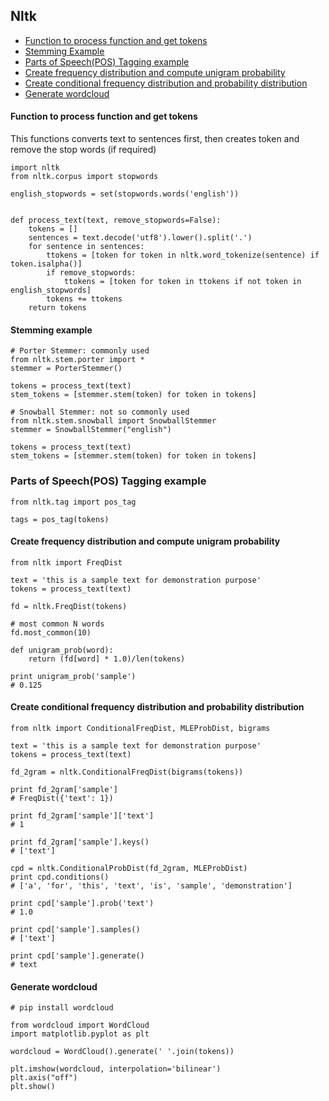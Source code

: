 ## Nltk

* [Function to process function and get tokens](#function-to-process-function-and-get-tokens)
* [Stemming Example](#stemming-example)
* [Parts of Speech(POS) Tagging example](#stemming-example)
* [Create frequency distribution and compute unigram probability](#create-frequency-distribution-and-compute-unigram-probability)
* [Create conditional frequency distribution and probability distribution](#create-conditional-frequency-distribution-and-probability-distribution)
* [Generate wordcloud](#generate-wordcloud)

#### Function to process function and get tokens

This functions converts text to sentences first, then creates token and remove the stop words (if required)

```
import nltk
from nltk.corpus import stopwords

english_stopwords = set(stopwords.words('english'))


def process_text(text, remove_stopwords=False):
    tokens = []
    sentences = text.decode('utf8').lower().split('.')
    for sentence in sentences:
        ttokens = [token for token in nltk.word_tokenize(sentence) if token.isalpha()]
        if remove_stopwords:
            ttokens = [token for token in ttokens if not token in english_stopwords]
        tokens += ttokens
    return tokens
```

#### Stemming example

```
# Porter Stemmer: commonly used
from nltk.stem.porter import *
stemmer = PorterStemmer()

tokens = process_text(text)
stem_tokens = [stemmer.stem(token) for token in tokens]

# Snowball Stemmer: not so commonly used
from nltk.stem.snowball import SnowballStemmer
stemmer = SnowballStemmer("english")

tokens = process_text(text)
stem_tokens = [stemmer.stem(token) for token in tokens]
```

### Parts of Speech(POS) Tagging example

```
from nltk.tag import pos_tag

tags = pos_tag(tokens)
```

#### Create frequency distribution and compute unigram probability

```
from nltk import FreqDist

text = 'this is a sample text for demonstration purpose'
tokens = process_text(text)

fd = nltk.FreqDist(tokens)

# most common N words
fd.most_common(10)

def unigram_prob(word):
    return (fd[word] * 1.0)/len(tokens)

print unigram_prob('sample')
# 0.125
```

#### Create conditional frequency distribution and probability distribution

```
from nltk import ConditionalFreqDist, MLEProbDist, bigrams

text = 'this is a sample text for demonstration purpose'
tokens = process_text(text)

fd_2gram = nltk.ConditionalFreqDist(bigrams(tokens))

print fd_2gram['sample']
# FreqDist({'text': 1})

print fd_2gram['sample']['text']
# 1

print fd_2gram['sample'].keys()
# ['text']

cpd = nltk.ConditionalProbDist(fd_2gram, MLEProbDist)
print cpd.conditions()
# ['a', 'for', 'this', 'text', 'is', 'sample', 'demonstration']

print cpd['sample'].prob('text')
# 1.0

print cpd['sample'].samples()
# ['text']

print cpd['sample'].generate()
# text

```

#### Generate wordcloud

```
# pip install wordcloud

from wordcloud import WordCloud
import matplotlib.pyplot as plt

wordcloud = WordCloud().generate(' '.join(tokens))

plt.imshow(wordcloud, interpolation='bilinear')
plt.axis("off")
plt.show()
```


